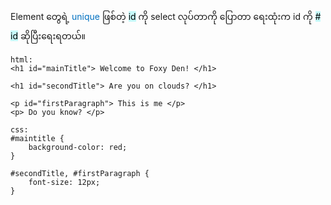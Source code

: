 
Element တွေရဲ့  <span style="color:rgb(0, 112, 192)">unique</span> ဖြစ်တဲ့ <mark style="background: #ABF7F7A6;">id</mark> ကို select လုပ်တာကို ပြောတာ
ရေးထုံးက id ကို <mark style="background: #ABF7F7A6;"># id</mark>  ဆိုပြီးရေးရတယ်။

```
html:
<h1 id="mainTitle"> Welcome to Foxy Den! </h1>

<h1 id="secondTitle"> Are you on clouds? </h1>

<p id="firstParagraph"> This is me </p>
<p> Do you know? </p>

css:
#maintitle {
	background-color: red;
}

#secondTitle, #firstParagraph {
	font-size: 12px;
}

```
